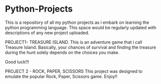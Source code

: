 # Python-Projects
This is a repository of all my python projects as i embark on learning the python programming language. This space would be regularly updated with descriptions of any new project uploaded.

PROJECT1- TREASURE ISLAND.
This is an adventure game that i call Treasure Island. Basically, your chances of survival and finding the treasure during the hunt solely depends on the choices you make.

Good luck!!!

PROJECT 2 - ROCK, PAPER, SCISSORS
This project was designed to emulate the popular Rock, Paper, Scissors game.  Enjoy!!
